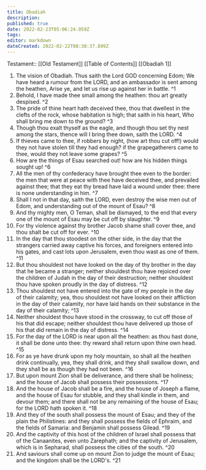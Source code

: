 ```yaml
---
title: Obadiah
description: 
published: true
date: 2022-02-23T05:06:24.059Z
tags: 
editor: markdown
dateCreated: 2022-02-22T08:38:37.899Z
---
```


 Testament:: [[Old Testament]]
 [[Table of Contents]]
 [[Obadiah 1]]
 1. The vision of Obadiah. Thus saith the Lord GOD concerning Edom; We have heard a rumour from the LORD, and an ambassador is sent among the heathen, Arise ye, and let us rise up against her in battle. ^1
 2. Behold, I have made thee small among the heathen: thou art greatly despised. ^2
 3. The pride of thine heart hath deceived thee, thou that dwellest in the clefts of the rock, whose habitation is high; that saith in his heart, Who shall bring me down to the ground? ^3
 4. Though thou exalt thyself as the eagle, and though thou set thy nest among the stars, thence will I bring thee down, saith the LORD. ^4
 5. If thieves came to thee, if robbers by night, (how art thou cut off!) would they not have stolen till they had enough? if the grapegatherers came to thee, would they not leave some grapes? ^5
 6. How are the things of Esau searched out! how are his hidden things sought up! ^6
 7. All the men of thy confederacy have brought thee even to the border: the men that were at peace with thee have deceived thee, and prevailed against thee; that they eat thy bread have laid a wound under thee: there is none understanding in him. ^7
 8. Shall I not in that day, saith the LORD, even destroy the wise men out of Edom, and understanding out of the mount of Esau? ^8
 9. And thy mighty men, O Teman, shall be dismayed, to the end that every one of the mount of Esau may be cut off by slaughter. ^9
 10. For thy violence against thy brother Jacob shame shall cover thee, and thou shalt be cut off for ever. ^10
 11. In the day that thou stoodest on the other side, in the day that the strangers carried away captive his forces, and foreigners entered into his gates, and cast lots upon Jerusalem, even thou wast as one of them. ^11
 12. But thou shouldest not have looked on the day of thy brother in the day that he became a stranger; neither shouldest thou have rejoiced over the children of Judah in the day of their destruction; neither shouldest thou have spoken proudly in the day of distress. ^12
 13. Thou shouldest not have entered into the gate of my people in the day of their calamity; yea, thou shouldest not have looked on their affliction in the day of their calamity, nor have laid hands on their substance in the day of their calamity; ^13
 14. Neither shouldest thou have stood in the crossway, to cut off those of his that did escape; neither shouldest thou have delivered up those of his that did remain in the day of distress. ^14
 15. For the day of the LORD is near upon all the heathen: as thou hast done, it shall be done unto thee: thy reward shall return upon thine own head. ^15
 16. For as ye have drunk upon my holy mountain, so shall all the heathen drink continually, yea, they shall drink, and they shall swallow down, and they shall be as though they had not been. ^16
 17. But upon mount Zion shall be deliverance, and there shall be holiness; and the house of Jacob shall possess their possessions. ^17
 18. And the house of Jacob shall be a fire, and the house of Joseph a flame, and the house of Esau for stubble, and they shall kindle in them, and devour them; and there shall not be any remaining of the house of Esau; for the LORD hath spoken it. ^18
 19. And they of the south shall possess the mount of Esau; and they of the plain the Philistines: and they shall possess the fields of Ephraim, and the fields of Samaria: and Benjamin shall possess Gilead. ^19
 20. And the captivity of this host of the children of Israel shall possess that of the Canaanites, even unto Zarephath; and the captivity of Jerusalem, which is in Sepharad, shall possess the cities of the south. ^20
 21. And saviours shall come up on mount Zion to judge the mount of Esau; and the kingdom shall be the LORD's. ^21
